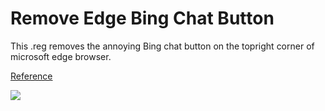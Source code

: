 # Remove Edge Bing Chat Button
This .reg removes the annoying Bing chat button on the topright corner of microsoft edge browser.

[Reference](https://www.windowscentral.com/software-apps/how-to-remove-the-bing-chat-button-from-microsoft-edge)

![](https://cdn.mos.cms.futurecdn.net/RKR7rYwoRmhKSLLs3MQnvD-1200-80.jpg.webp)
